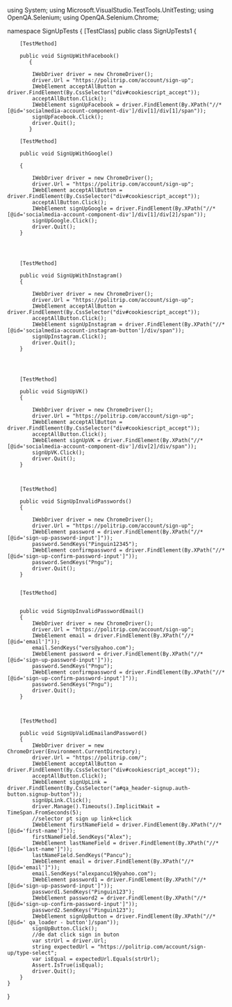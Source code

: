 
using System;
using Microsoft.VisualStudio.TestTools.UnitTesting;
using OpenQA.Selenium;
using OpenQA.Selenium.Chrome;

namespace SignUpTests
{
    [TestClass]
    public class SignUpTests1
    {
        

        [TestMethod]

        public void SignUpWithFacebook()
           {

            IWebDriver driver = new ChromeDriver();
            driver.Url = "https://politrip.com/account/sign-up";
            IWebElement acceptAllButton = driver.FindElement(By.CssSelector("div#cookiescript_accept"));
            acceptAllButton.Click();
            IWebElement signUpFacebook = driver.FindElement(By.XPath("//*[@id='socialmedia-account-component-div']/div[1]/div[1]/span"));
            signUpFacebook.Click();
            driver.Quit();
           }

        [TestMethod]

        public void SignUpWithGoogle()

        {

            IWebDriver driver = new ChromeDriver();
            driver.Url = "https://politrip.com/account/sign-up";
            IWebElement acceptAllButton = driver.FindElement(By.CssSelector("div#cookiescript_accept"));
            acceptAllButton.Click();
            IWebElement signUpGoogle = driver.FindElement(By.XPath("//*[@id='socialmedia-account-component-div']/div[1]/div[2]/span"));
            signUpGoogle.Click();
            driver.Quit();
        }




        [TestMethod]

        public void SignUpWithInstagram()
        {

            IWebDriver driver = new ChromeDriver();
            driver.Url = "https://politrip.com/account/sign-up";
            IWebElement acceptAllButton = driver.FindElement(By.CssSelector("div#cookiescript_accept"));
            acceptAllButton.Click();
            IWebElement signUpInstagram = driver.FindElement(By.XPath("//*[@id='socialmedia-account-instagram-button']/div/span"));
            signUpInstagram.Click();
            driver.Quit();
        }




        [TestMethod]

        public void SignUpVK()
        {

            IWebDriver driver = new ChromeDriver();
            driver.Url = "https://politrip.com/account/sign-up";
            IWebElement acceptAllButton = driver.FindElement(By.CssSelector("div#cookiescript_accept"));
            acceptAllButton.Click();
            IWebElement signUpVK = driver.FindElement(By.XPath("//*[@id='socialmedia-account-component-div']/div[2]/div/span"));
            signUpVK.Click();
            driver.Quit();
        }



        [TestMethod]

        public void SignUpInvalidPasswords()
        {

            IWebDriver driver = new ChromeDriver();
            driver.Url = "https://politrip.com/account/sign-up";
            IWebElement password = driver.FindElement(By.XPath("//*[@id='sign-up-password-input']"));
            password.SendKeys("Pinguin12345");
            IWebElement confirmpassword = driver.FindElement(By.XPath("//*[@id='sign-up-confirm-password-input']"));
            password.SendKeys("Pngu");
            driver.Quit();
        }


        [TestMethod]


        public void SignUpInvalidPasswordEmail()
        {
            IWebDriver driver = new ChromeDriver();
            driver.Url = "https://politrip.com/account/sign-up";
            IWebElement email = driver.FindElement(By.XPath("//*[@id='email']"));
            email.SendKeys("vers@yahoo.com");
            IWebElement password = driver.FindElement(By.XPath("//*[@id='sign-up-password-input']"));
            password.SendKeys("Pngu");
            IWebElement confirmpassword = driver.FindElement(By.XPath("//*[@id='sign-up-confirm-password-input']"));
            password.SendKeys("Pngu");
            driver.Quit();
        }



        [TestMethod]

        public void SignUpValidEmailandPassword()
        {
            IWebDriver driver = new ChromeDriver(Environment.CurrentDirectory);
            driver.Url = "https://politrip.com/";
            IWebElement acceptAllButton = driver.FindElement(By.CssSelector("div#cookiescript_accept"));
            acceptAllButton.Click();
            IWebElement signUpLink = driver.FindElement(By.CssSelector("a#qa_header-signup.auth-button.signup-button"));
            signUpLink.Click();
            driver.Manage().Timeouts().ImplicitWait = TimeSpan.FromSeconds(5);
            //selector pt sign up link+click
            IWebElement firstNameField = driver.FindElement(By.XPath("//*[@id='first-name']"));
            firstNameField.SendKeys("Alex");
            IWebElement lastNameField = driver.FindElement(By.XPath("//*[@id='last-name']"));
            lastNameField.SendKeys("Pancu");
            IWebElement email = driver.FindElement(By.XPath("//*[@id='email']"));
            email.SendKeys("alexpancu19@yahoo.com");
            IWebElement password1 = driver.FindElement(By.XPath("//*[@id='sign-up-password-input']"));
            password1.SendKeys("Pinguin123");
            IWebElement password2 = driver.FindElement(By.XPath("//*[@id='sign-up-confirm-password-input']"));
            password2.SendKeys("Pinguin123");
            IWebElement signUpButton = driver.FindElement(By.XPath("//*[@id=' qa_loader - button']/span"));
            signUpButton.Click();
            //de dat click sign in buton
            var strUrl = driver.Url;
            string expectedUrl = "https://politrip.com/account/sign-up/type-select";
            var isEqual = expectedUrl.Equals(strUrl);
            Assert.IsTrue(isEqual);
            driver.Quit();
        }
    }
}
    
